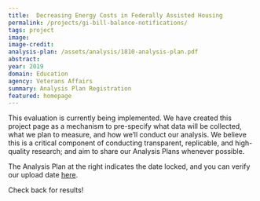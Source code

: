 ```yaml
---
title:  Decreasing Energy Costs in Federally Assisted Housing
permalink: /projects/gi-bill-balance-notifications/
tags: project  
image:   
image-credit: 
analysis-plan: /assets/analysis/1810-analysis-plan.pdf
abstract: 
year: 2019
domain: Education
agency: Veterans Affairs
summary: Analysis Plan Registration
featured: homepage
---
```

This evaluation is currently being implemented. We have created this project page as a mechanism to pre-specify what data will be collected, what we plan to measure, and how we’ll conduct our analysis. We believe this is a critical component of conducting transparent, replicable, and high-quality research; and aim to share our Analysis Plans whenever possible.

The Analysis Plan at the right indicates the date locked, and you can verify our upload date <a href="https://github.com/gsa-oes/office-of-evaluation-sciences/tree/master/assets/analysis">here</a>. 

Check back for results!
